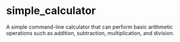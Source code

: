 # simple_calculator
A simple command-line calculator that can perform basic arithmetic operations such as addition, subtraction, multiplication, and division.
